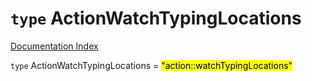 # `type` ActionWatchTypingLocations

[Documentation Index](../README.md)

`type` ActionWatchTypingLocations = <mark>"action::watchTypingLocations"</mark>